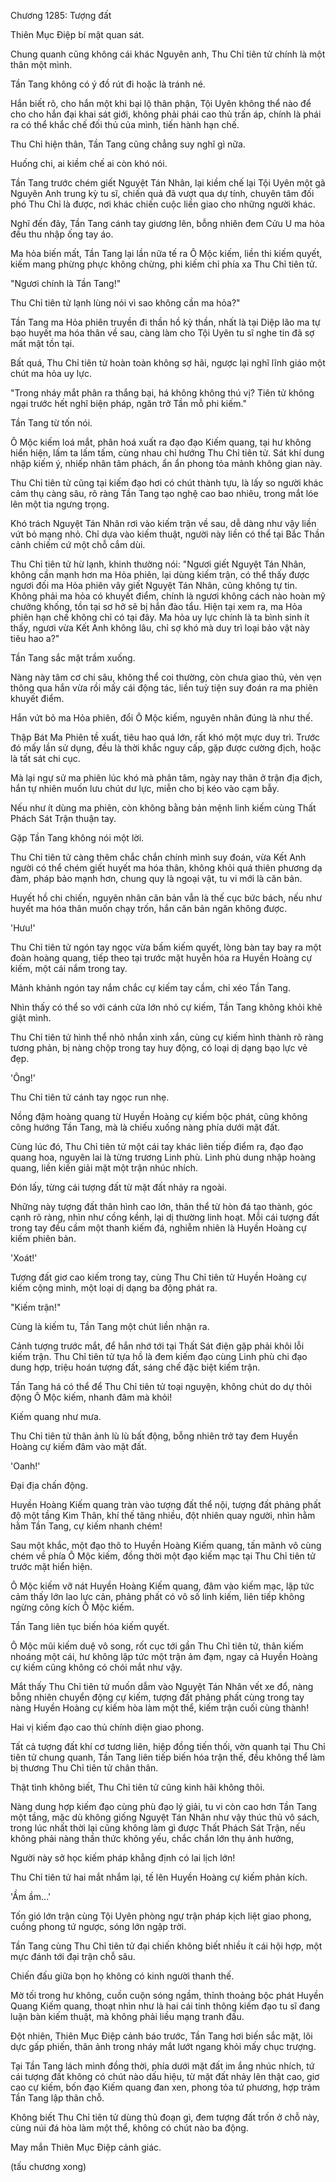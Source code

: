 




Chương 1285: Tượng đất


Thiên Mục Điệp bí mật quan sát.

Chung quanh cũng không cái khác Nguyên anh, Thu Chỉ tiên tử chính là một thân một mình.

Tần Tang không có ý đồ rút đi hoặc là tránh né.

Hắn biết rõ, cho hắn một khi bại lộ thân phận, Tội Uyên không thể nào để cho cho hắn đại khai sát giới, không phải phái cao thủ trấn áp, chính là phái ra có thể khắc chế đối thủ của mình, tiến hành hạn chế.

Thu Chỉ hiện thân, Tần Tang cũng chẳng suy nghĩ gì nữa.

Huống chi, ai kiềm chế ai còn khó nói.

Tần Tang trước chém giết Nguyệt Tán Nhân, lại kiềm chế lại Tội Uyên một gã Nguyên Anh trung kỳ tu sĩ, chiến quả đã vượt qua dự tính, chuyên tâm đối phó Thu Chỉ là được, nơi khác chiến cuộc liền giao cho những người khác.

Nghĩ đến đây, Tần Tang cánh tay giương lên, bỗng nhiên đem Cửu U ma hỏa đều thu nhập ống tay áo.

Ma hỏa biến mất, Tần Tang lại lần nữa tế ra Ô Mộc kiếm, liền thi kiếm quyết, kiếm mang phừng phực không chừng, phi kiếm chỉ phía xa Thu Chỉ tiên tử.

"Ngươi chính là Tần Tang!"

Thu Chỉ tiên tử lạnh lùng nói vì sao không cần ma hỏa?"

Tần Tang ma Hỏa phiên truyền đi thần hồ kỳ thần, nhất là tại Diệp lão ma tự bạo huyết ma hóa thân về sau, càng làm cho Tội Uyên tu sĩ nghe tin đã sợ mất mật tồn tại.

Bất quá, Thu Chỉ tiên tử hoàn toàn không sợ hãi, ngược lại nghĩ lĩnh giáo một chút ma hỏa uy lực.

"Trong nháy mắt phân ra thắng bại, há không không thú vị? Tiên tử không ngại trước hết nghĩ biện pháp, ngăn trở Tần mỗ phi kiếm."

Tần Tang từ tốn nói.

Ô Mộc kiếm loá mắt, phân hoá xuất ra đạo đạo Kiếm quang, tại hư không hiển hiện, lấm ta lấm tấm, cùng nhau chỉ hướng Thu Chỉ tiên tử. Sát khí dung nhập kiếm ý, nhiếp nhân tâm phách, ẩn ẩn phong tỏa mảnh không gian này.

Thu Chỉ tiên tử cũng tại kiếm đạo hơi có chút thành tựu, là lấy so người khác cảm thụ càng sâu, rõ ràng Tần Tang tạo nghệ cao bao nhiêu, trong mắt lóe lên một tia ngưng trọng.

Khó trách Nguyệt Tán Nhân rơi vào kiếm trận về sau, dễ dàng như vậy liền vứt bỏ mạng nhỏ. Chỉ dựa vào kiếm thuật, người này liền có thể tại Bắc Thần cảnh chiếm cứ một chỗ cắm dùi.

Thu Chỉ tiên tử hừ lạnh, khinh thường nói: "Ngươi giết Nguyệt Tán Nhân, không cần mạnh hơn ma Hỏa phiên, lại dùng kiếm trận, có thể thấy được ngươi đối ma Hỏa phiên vây giết Nguyệt Tán Nhân, cũng không tự tin. Không phải ma hỏa có khuyết điểm, chính là ngươi không cách nào hoàn mỹ chưởng khống, tồn tại sơ hở sẽ bị hắn đào tẩu. Hiện tại xem ra, ma Hỏa phiên hạn chế không chỉ có tại đây. Ma hỏa uy lực chính là ta bình sinh ít thấy, ngươi vừa Kết Anh không lâu, chỉ sợ khó mà duy trì loại bảo vật này tiêu hao a?"

Tần Tang sắc mặt trầm xuống.

Nàng này tâm cơ chi sâu, không thể coi thường, còn chưa giao thủ, vẻn vẹn thông qua hắn vừa rồi mấy cái động tác, liền tuỳ tiện suy đoán ra ma phiên khuyết điểm.

Hắn vứt bỏ ma Hỏa phiên, đổi Ô Mộc kiếm, nguyên nhân đúng là như thế.

Thập Bát Ma Phiên tề xuất, tiêu hao quá lớn, rất khó một mực duy trì. Trước đó mấy lần sử dụng, đều là thời khắc nguy cấp, gặp được cường địch, hoặc là tất sát chi cục.

Mà lại ngự sử ma phiên lúc khó mà phân tâm, ngày nay thân ở trận địa địch, hắn tự nhiên muốn lưu chút dư lực, miễn cho bị kéo vào cạm bẫy.

Nếu như ít dùng ma phiên, còn không bằng bản mệnh linh kiếm cùng Thất Phách Sát Trận thuận tay.

Gặp Tần Tang không nói một lời.

Thu Chỉ tiên tử càng thêm chắc chắn chính mình suy đoán, vừa Kết Anh người có thể chém giết huyết ma hóa thân, không khỏi quá thiên phương dạ đàm, pháp bảo mạnh hơn, chung quy là ngoại vật, tu vi mới là căn bản.

Huyết hồ chi chiến, nguyên nhân căn bản vẫn là thế cục bức bách, nếu như huyết ma hóa thân muốn chạy trốn, hắn căn bản ngăn không được.

'Hưu!'

Thu Chỉ tiên tử ngón tay ngọc vừa bấm kiếm quyết, lòng bàn tay bay ra một đoàn hoàng quang, tiếp theo tại trước mặt huyễn hóa ra Huyền Hoàng cự kiếm, một cái nắm trong tay.

Mảnh khảnh ngón tay nắm chắc cự kiếm tay cầm, chỉ xéo Tần Tang.

Nhìn thấy có thể so với cánh cửa lớn nhỏ cự kiếm, Tần Tang không khỏi khẽ giật mình.

Thu Chỉ tiên tử hình thể nhỏ nhắn xinh xắn, cùng cự kiếm hình thành rõ ràng tương phản, bị nàng chộp trong tay huy động, có loại dị dạng bạo lực vẻ đẹp.

'Ông!'

Thu Chỉ tiên tử cánh tay ngọc run nhẹ.

Nồng đậm hoàng quang từ Huyền Hoàng cự kiếm bộc phát, cũng không công hướng Tần Tang, mà là chiếu xuống nàng phía dưới mặt đất.

Cùng lúc đó, Thu Chỉ tiên tử một cái tay khác liên tiếp điểm ra, đạo đạo quang hoa, nguyên lai là từng trương Linh phù. Linh phù dung nhập hoàng quang, liền kiến giải mặt một trận nhúc nhích.

Đón lấy, từng cái tượng đất từ mặt đất nhảy ra ngoài.

Những này tượng đất thân hình cao lớn, thân thể từ hòn đá tạo thành, góc cạnh rõ ràng, nhìn như cồng kềnh, lại dị thường linh hoạt. Mỗi cái tượng đất trong tay đều cầm một thanh kiếm đá, nghiễm nhiên là Huyền Hoàng cự kiếm phiên bản.

'Xoát!'

Tượng đất giơ cao kiếm trong tay, cùng Thu Chỉ tiên tử Huyền Hoàng cự kiếm cộng minh, một loại dị dạng ba động phát ra.

"Kiếm trận!"

Cùng là kiếm tu, Tần Tang một chút liền nhận ra.

Cảnh tượng trước mắt, để hắn nhớ tới tại Thất Sát điện gặp phải khôi lỗi kiếm trận. Thu Chỉ tiên tử tựa hồ là đem kiếm đạo cùng Linh phù chi đạo dung hợp, triệu hoán tượng đất, sáng chế đặc biệt kiếm trận.

Tần Tang há có thể để Thu Chỉ tiên tử toại nguyện, không chút do dự thôi động Ô Mộc kiếm, nhanh đâm mà khỏi!

Kiếm quang như mưa.

Thu Chỉ tiên tử thân ảnh lù lù bất động, bỗng nhiên trở tay đem Huyền Hoàng cự kiếm đâm vào mặt đất.

'Oanh!'

Đại địa chấn động.

Huyền Hoàng Kiếm quang tràn vào tượng đất thể nội, tượng đất phảng phất độ một tầng Kim Thân, khí thế tăng nhiều, đột nhiên quay người, nhìn hằm hằm Tần Tang, cự kiếm nhanh chém!

Sau một khắc, một đạo thô to Huyền Hoàng Kiếm quang, tấn mãnh vô cùng chém về phía Ô Mộc kiếm, đồng thời một đạo kiếm mạc tại Thu Chỉ tiên tử trước mặt hiển hiện.

Ô Mộc kiếm vỡ nát Huyền Hoàng Kiếm quang, đâm vào kiếm mạc, lập tức cảm thấy lớn lao lực cản, phảng phất có vô số linh kiếm, liên tiếp không ngừng công kích Ô Mộc kiếm.

Tần Tang liên tục biến hóa kiếm quyết.

Ô Mộc mũi kiếm duệ vô song, rốt cục tới gần Thu Chỉ tiên tử, thân kiếm nhoáng một cái, hư không lập tức một trận ảm đạm, ngay cả Huyền Hoàng cự kiếm cũng không có chói mắt như vậy.

Mắt thấy Thu Chỉ tiên tử muốn dẫm vào Nguyệt Tán Nhân vết xe đổ, nàng bỗng nhiên chuyển động cự kiếm, tượng đất phảng phất cùng trong tay nàng Huyền Hoàng cự kiếm hòa làm một thể, kiếm trận cuối cùng thành!

Hai vị kiếm đạo cao thủ chính diện giao phong.

Tất cả tượng đất khí cơ tương liên, hiệp đồng tiến thối, vờn quanh tại Thu Chỉ tiên tử chung quanh, Tần Tang liên tiếp biến hóa trận thế, đều không thể làm bị thương Thu Chỉ tiên tử chân thân.

Thật tình không biết, Thu Chỉ tiên tử cũng kinh hãi không thôi.

Nàng dung hợp kiếm đạo cùng phù đạo lý giải, tu vi còn cao hơn Tần Tang một tầng, mặc dù không giống Nguyệt Tán Nhân như vậy thúc thủ vô sách, trong lúc nhất thời lại cũng không làm gì được Thất Phách Sát Trận, nếu không phải nàng thần thức không yếu, chắc chắn lớn thụ ảnh hưởng,

Người này sở học kiếm pháp khẳng định có lai lịch lớn!

Thu Chỉ tiên tử hai mắt nhắm lại, tế lên Huyền Hoàng cự kiếm phản kích.

'Ầm ầm...'

Tốn gió lớn trận cùng Tội Uyên phòng ngự trận pháp kịch liệt giao phong, cuồng phong tứ ngược, sóng lớn ngập trời.

Tần Tang cùng Thu Chỉ tiên tử đại chiến không biết nhiều ít cái hội hợp, một mực đánh tới đại trận chỗ sâu.

Chiến đấu giữa bọn họ không có kinh người thanh thế.

Mờ tối trong hư không, cuồn cuộn sóng ngầm, thỉnh thoảng bộc phát Huyền Quang Kiếm quang, thoạt nhìn như là hai cái tinh thông kiếm đạo tu sĩ đang luận bàn kiếm thuật, mà không phải liều mạng tranh đấu.

Đột nhiên, Thiên Mục Điệp cảnh báo trước, Tần Tang hơi biến sắc mặt, lôi dực gấp phiến, thân ảnh trong nháy mắt lướt ngang khỏi mấy chục trượng.

Tại Tần Tang lách mình đồng thời, phía dưới mặt đất im ắng nhúc nhích, tứ cái tượng đất không có chút nào dấu hiệu, từ mặt đất nhảy lên thật cao, giơ cao cự kiếm, bốn đạo Kiếm quang đan xen, phong tỏa tứ phương, hợp trảm Tần Tang lập thân chỗ.

Không biết Thu Chỉ tiên tử dùng thủ đoạn gì, đem tượng đất trốn ở chỗ này, cùng núi đá hòa làm một thể, không có chút nào ba động.

May mắn Thiên Mục Điệp cảnh giác.

(tấu chương xong)




